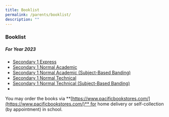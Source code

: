 ```yaml
---
title: Booklist
permalink: /parents/booklist/
description: ""
---
```

### **Booklist**
##### **For Year 2023**
* [Secondary 1 Express](/files/2023%20Booklist/S1%20(EXP).pdf)
* [Secondary 1 Normal Academic](/files/2023%20Booklist/S1%20(NA).pdf)
* [Secondary 1 Normal Academic (Subject-Based Banding)](/files/2023%20Booklist/S1%20(NA-SBB).pdf)
* [Secondary 1 Normal Technical](/files/2023%20Booklist/S1%20(NT).pdf)
* [Secondary 1 Normal Technical (Subject-Based Banding)](/files/2023%20Booklist/S1%20(NT-SBB).pdf)
* 

You may order the books via **[https://www.pacificbookstores.com/](https://www.pacificbookstores.com/)** for home delivery or self-collection (by appointment) in school.